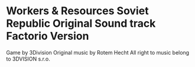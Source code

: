 # Workers & Resources Soviet Republic Original Sound track Factorio Version

Game by 3Division
Original music by Rotem Hecht
All right to music belong to 3DVISION s.r.o.
